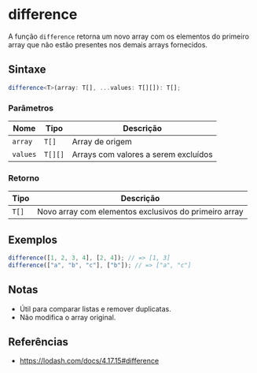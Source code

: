 # difference

A função `difference` retorna um novo array com os elementos do primeiro array que não estão presentes nos demais arrays fornecidos.

## Sintaxe

```typescript
difference<T>(array: T[], ...values: T[][]): T[];
```

### Parâmetros

| Nome      | Tipo      | Descrição                              |
|-----------|-----------|----------------------------------------|
| `array`   | `T[]`     | Array de origem                        |
| `values`  | `T[][]`   | Arrays com valores a serem excluídos   |

### Retorno

| Tipo    | Descrição                                         |
|---------|---------------------------------------------------|
| `T[]`   | Novo array com elementos exclusivos do primeiro array |

## Exemplos

```typescript
difference([1, 2, 3, 4], [2, 4]); // => [1, 3]
difference(["a", "b", "c"], ["b"]); // => ["a", "c"]
```

## Notas

* Útil para comparar listas e remover duplicatas.
* Não modifica o array original.

## Referências

* https://lodash.com/docs/4.17.15#difference